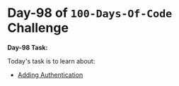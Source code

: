 
# Day-98 of `100-Days-Of-Code` Challenge

**Day-98 Task:**

Today's task is to learn about:

- [Adding Authentication](https://nextjs.org/learn/dashboard-app/adding-authentication)
